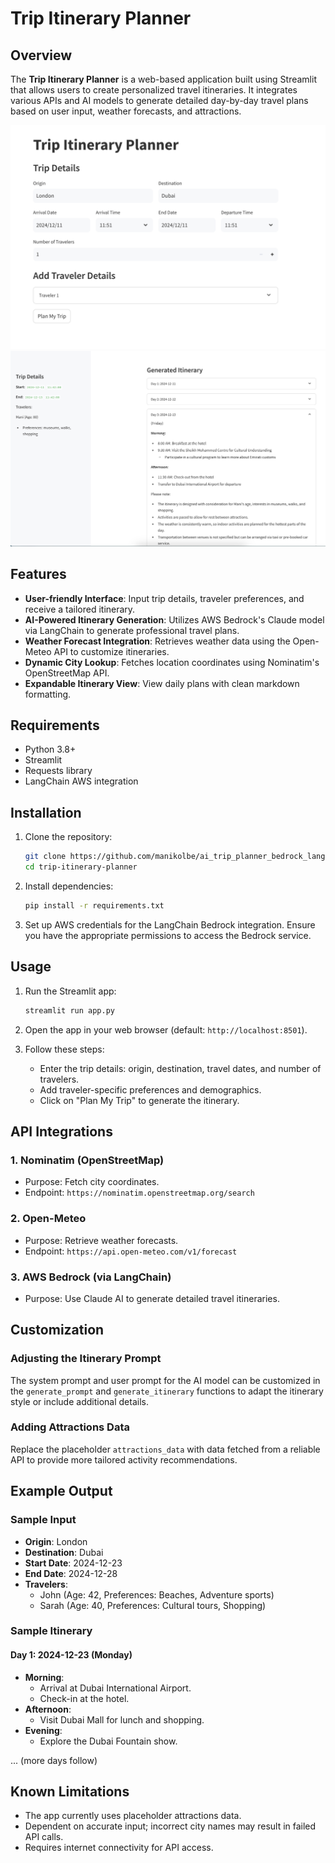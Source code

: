 # Trip Itinerary Planner

## Overview

The **Trip Itinerary Planner** is a web-based application built using Streamlit that allows users to create personalized travel itineraries. It integrates various APIs and AI models to generate detailed day-by-day travel plans based on user input, weather forecasts, and attractions.

![input form](form_screenshot.png "input form")
![generated output](generated_itenary_screenshot.png "generated output")

## Features

- **User-friendly Interface**: Input trip details, traveler preferences, and receive a tailored itinerary.
- **AI-Powered Itinerary Generation**: Utilizes AWS Bedrock's Claude model via LangChain to generate professional travel plans.
- **Weather Forecast Integration**: Retrieves weather data using the Open-Meteo API to customize itineraries.
- **Dynamic City Lookup**: Fetches location coordinates using Nominatim's OpenStreetMap API.
- **Expandable Itinerary View**: View daily plans with clean markdown formatting.

## Requirements

- Python 3.8+
- Streamlit
- Requests library
- LangChain AWS integration

## Installation

1. Clone the repository:
   ```bash
   git clone https://github.com/manikolbe/ai_trip_planner_bedrock_langchain.git
   cd trip-itinerary-planner
   ```
2. Install dependencies:
   ```bash
   pip install -r requirements.txt
   ```
3. Set up AWS credentials for the LangChain Bedrock integration. Ensure you have the appropriate permissions to access the Bedrock service.

## Usage

1. Run the Streamlit app:
   ```bash
   streamlit run app.py
   ```
2. Open the app in your web browser (default: `http://localhost:8501`).

3. Follow these steps:
   - Enter the trip details: origin, destination, travel dates, and number of travelers.
   - Add traveler-specific preferences and demographics.
   - Click on "Plan My Trip" to generate the itinerary.

## API Integrations

### 1. Nominatim (OpenStreetMap)

- Purpose: Fetch city coordinates.
- Endpoint: `https://nominatim.openstreetmap.org/search`

### 2. Open-Meteo

- Purpose: Retrieve weather forecasts.
- Endpoint: `https://api.open-meteo.com/v1/forecast`

### 3. AWS Bedrock (via LangChain)

- Purpose: Use Claude AI to generate detailed travel itineraries.

## Customization

### Adjusting the Itinerary Prompt

The system prompt and user prompt for the AI model can be customized in the `generate_prompt` and `generate_itinerary` functions to adapt the itinerary style or include additional details.

### Adding Attractions Data

Replace the placeholder `attractions_data` with data fetched from a reliable API to provide more tailored activity recommendations.

## Example Output

### Sample Input

- **Origin**: London
- **Destination**: Dubai
- **Start Date**: 2024-12-23
- **End Date**: 2024-12-28
- **Travelers**:
  - John (Age: 42, Preferences: Beaches, Adventure sports)
  - Sarah (Age: 40, Preferences: Cultural tours, Shopping)

### Sample Itinerary

#### **Day 1: 2024-12-23 (Monday)**

- **Morning**:
  - Arrival at Dubai International Airport.
  - Check-in at the hotel.
- **Afternoon**:
  - Visit Dubai Mall for lunch and shopping.
- **Evening**:
  - Explore the Dubai Fountain show.

... (more days follow)

## Known Limitations

- The app currently uses placeholder attractions data.
- Dependent on accurate input; incorrect city names may result in failed API calls.
- Requires internet connectivity for API access.
